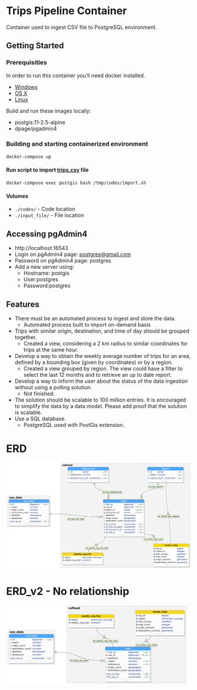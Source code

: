 # Trips Pipeline Container
Container used to ingest CSV file to PostgreSQL environment.

## Getting Started

### Prerequisities


In order to run this container you'll need docker installed.

* [Windows](https://docs.docker.com/desktop/windows/)
* [OS X](https://docs.docker.com/desktop/mac/)
* [Linux](https://docs.docker.com/engine/install/)

Build and run these images locally:
* postgis:11-2.5-alpine
* dpage/pgadmin4

### Building and starting containerized environment
```shell
docker-compose up
```
#### Run script to import [trips.csv](https://github.com/ricardokj/trips-pipeline/blob/9dc2207846ba805cda480a5f83fe56de498c1158/input_file/trips.csv) file 
```shell
docker-compose exec postgis bash /tmp/codes/import.sh
```
#### Volumes

* `./codes/` - Code location
* `./input_file/` - File location

## Accessing pgAdmin4
* http://localhost:16543
* Login on pgAdmin4 page: postgres@gmail.com
* Password on pgAdmin4 page: postgres
* Add a new server using:
  * Hostname: postgis
  * User:postgres
  * Password:postgres

## Features
* There must be an automated process to ingest and store the data.
  *  Automated process built to import on-demand basis
* Trips with similar origin, destination, and time of day should be grouped together.
  *  Created a view, considering a 2 km radius to similar coordinates for trips at the same hour.
* Develop a way to obtain the weekly average number of trips for an area, defined by a bounding box (given by coordinates) or by a region.
  * Created a view grouped by region. The view could have a filter to select the last 12 months and to retrieve an up to date report.
* Develop a way to inform the user about the status of the data ingestion without using a polling solution.
  * Not finished.
* The solution should be scalable to 100 million entries. It is encouraged to simplify the data by a data model. Please add proof that the solution is scalable.
* Use a SQL database.
  * PostgreSQL used with PostGis extension.

# ERD
![erd](misc/ERD.png "erd")

# ERD_v2 - No relationship
![erd](misc/ERD_no_relationship.png "erd_v2")
